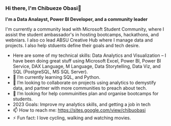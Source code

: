 ### Hi there, I'm Chibueze Obasi👋

**I'm a Data Analayst, Power BI Developer, and a community leader**

I'm currently a community lead with Microsoft Student Community, where I assist the student ambassador's in hosting bootcamps, hackathons, and webniars. 
I also co lead ABSU Creative Hub where I manage data and projects. I also help stduents define their goals and tech desire. 

- Here are some of my technical skills: Data Analytics and Visualization – I have been doing great stuff using Microsoft Excel, Power BI, Power BI Service, DAX Language, M Language, Data Storytelling, Data Viz, and SQL (PostgreSQL, MS SQL Server).  
- 🌱 I’m currently learning SQL, and Python.
- 👯 I’m looking to collaborate on projects using analytics to demystify data, and partner with more communities to preach about tech.
- 🤔 I’m looking for help commuinities plan and organise bootcamps for students. 
- 2023 Goals: Improve my analytics skills, and getting a job in tech
- 📫 How to reach me: https://sites.google.com/view/chibuobasi
- ⚡ Fun fact: I love cycling, walking and watching movies.
 

